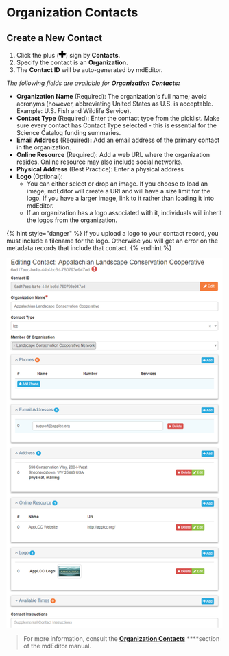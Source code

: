 # Organization Contacts

## Create a New Contact

1. Click the plus \(![](../.gitbook/assets/symbol_plus_16.png)\) sign by **Contacts**.
2. Specify the contact is an **Organization.**
3. The **Contact ID** will be auto-generated by mdEditor.

_The following fields are available for **Organization Contacts:**_

* **Organization Name** \(Required\): The organization's full name; avoid acronyms \(however, abbreviating United States as U.S. is acceptable. Example: U.S. Fish and Wildlife Service\).
* **Contact Type** \(Required\): Enter the contact type from the picklist. Make sure every contact has Contact Type selected - this is essential for the Science Catalog funding summaries.
* **Email Address** \(Required\)**:** Add an email address of the primary contact in the organization.
* **Online Resource** \(Required\): Add a web URL where the organization resides. Online resource may also include social networks.
* **Physical Address** \(Best Practice\): Enter a physical address
* **Logo** \(Optional\):
  * You can either select or drop an image. If you choose to load an image, mdEditor will create a URI and will have a size limit for the logo. If you have a larger image, link to it rather than loading it into mdEditor.
  * If an organization has a logo associated with it, individuals will inherit the logos from the organization.

{% hint style="danger" %}
If you upload a logo to your contact record, you must include a filename for the logo. Otherwise you will get an error on the metadata records that include that contact.
{% endhint %}

![](../.gitbook/assets/organization_contact_page.png)

> For more information, consult the [**Organization Contacts**](https://adiwg.gitbooks.io/mdeditor/content/contact/new/organization.html) ****section of the mdEditor manual.

